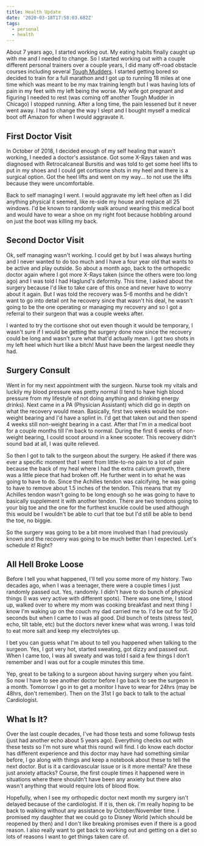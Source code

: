 ```yaml
---
title: Health Update
date: '2020-03-18T17:58:03.682Z'
tags:
  - personal
  - health
---
```


About 7 years ago, I started working out. My eating habits finally caught up with me and I needed to change. So I started
working out with a couple different personal trainers over a couple years, I did many off-road obstacle courses including
several [Tough Mudders](https://toughmudder.com/). I started getting bored so decided to train for a full marathon and I
got up to running 18 miles at one time which was meant to be my max training length but I was having lots of pain in my
feet with my left being the worse. My wife got pregnant and figuring I needed to rest (was coming off another Tough Mudder
in Chicago) I stopped running. After a long time, the pain lessened but it never went away. I had to change the way I slept
and I bought myself a medical boot off Amazon for when I would aggravate it.

## First Doctor Visit

In October of 2018, I decided enough of my self healing that wasn't working, I needed a doctor's assistance. Got some
X-Rays taken and was diagnosed with Retrocalcaneal Bursitis and was told to get some heel lifts to put in my shoes and
I could get cortisone shots in my heel and there is a surgical option. Got the heel lifts and went on my way... to not
use the lifts because they were uncomfortable.

Back to self managing I went. I would aggravate my left heel often as I did anything physical it seemed, like re-side my
house and replace all 25 windows. I'd be known to randomly walk around wearing this medical boot and would have to wear
a shoe on my right foot because hobbling around on just the boot was killing my back.

## Second Doctor Visit

Ok, self managing wasn't working. I could get by but I was always hurting and I never wanted to do too much and I have
a four year old that wants to be active and play outside. So about a month ago, back to the orthopedic doctor again
where I got more X-Rays taken (since the others were too long ago) and I was told I had Haglund's deformity. This time,
I asked about the surgery because I'd like to take care of this once and never have to worry about it again. But I was
told the recovery was 5-6 months and he didn't want to go into detail ont he recovery since that wasn't his deal, he
wasn't going to be the one operating or managing my recovery and so I got a referral to their surgeon that was a couple
weeks after.

I wanted to try the cortisone shot out even though it would be temporary, I wasn't sure if I would be getting the surgery
done now since the recovery could be long and wasn't sure what that'd actually mean. I got two shots in my left heel
which hurt like a bitch! Must have been the largest needle they had.

## Surgery Consult

Went in for my next appointment with the surgeon. Nurse took my vitals and luckily my blood pressure was pretty normal
(I tend to have high blood pressure from my lifestyle of not doing anything and drinking energy drinks). Next came in
a PA (Physician Assistant) which did go in depth on what the recovery would mean. Basically, first two weeks would be
non-weight bearing and I'd have a splint in. I'd get that taken out and then spend 4 weeks still non-weight bearing in
a cast. After that I'm in a medical boot for a couple months till I'm back to normal. During the first 6 weeks of
non-weight bearing, I could scoot around in a knee scooter. This recovery didn't sound bad at all, I was quite relieved.

So then I got to talk to the surgeon about the surgery. He asked if there was ever a specific moment that I went from
little-to-no pain to a lot of pain because the back of my heal where I had the extra calcium growth, there was a little
piece that had broken off. He further went in to what he was going to have to do. Since the Achilles tendon was calcifying,
he was going to have to remove about 1.5 inches of the tendon. This means that my Achilles tendon wasn't going to be long
enough so he was going to have to basically supplement it with another tendon. There are two tendons going to your big toe
and the one for the furthest knuckle could be used although this would be I wouldn't be able to curl that toe but I'd still
be able to bend the toe, no biggie.

So the surgery was going to be a bit more involved than I had previously known and the recovery was going to be much
better than I expected. Let's schedule it! Right?

## All Hell Broke Loose

Before I tell you what happened, I'll tell you some more of my history. Two decades ago, when I was a teenager, there
were a couple times I just randomly passed out. Yes, randomly. I didn't have to do bunch of physical things (I was very
active with different spots). There was one time, I stood up, walked over to where my mom was cooking breakfast and next
thing I know I'm waking up on the couch my dad carried me to. I'd be out for 15-20 seconds but when I came to I was all good.
Did bunch of tests (stress test, echo, tilt table, etc) but the doctors never knew what was wrong. I was told to eat more
salt and keep my electrolytes up.

I bet you can guess what I'm about to tell you happened when talking to the surgeon. Yes, I got very hot, started sweating,
got dizzy and passed out. When I came too, I was all sweaty and was told I said a few things I don't remember and I was
out for a couple minutes this time.

Yep, great to be talking to a surgeon about having surgery when you faint. So now I have to see another doctor before
I go back to see the surgeon in a month. Tomorrow I go in to get a monitor I have to wear for 24hrs (may be 48hrs, don't
remember). Then on the 31st I go back to talk to the actual Cardiologist.

## What Is It?

Over the last couple decades, I've had those tests and some followup tests (just had another echo about 5 years ago).
Everything checks out with these tests so I'm not sure what this round will find. I do know each doctor has different
experience and this doctor may have had something similar before, I go along with things and keep a notebook about these
to tell the next doctor. But is it a cardiovascular issue or is it more mental? Are these just anxiety attacks? Course,
the first couple times it happened were in situations where there shouldn't have been any anxiety but there also wasn't
anything that would require lots of blood flow.

Hopefully, when I see my orthopedic doctor next month my surgery isn't delayed because of the cardiologist. If it is,
then ok. I'm really hoping to be back to walking without any assistance by October/November time. I promised my daughter
that we could go to Disney World (which should be reopened by then) and I don't like breaking promises even if there
is a good reason. I also really want to get back to working out and getting on a diet so lots of reasons I want to get
things taken care of.
